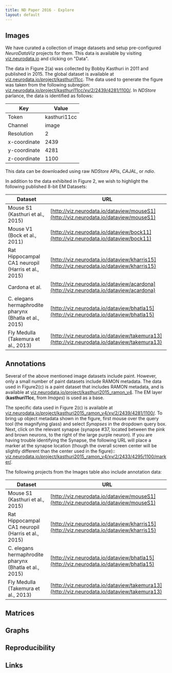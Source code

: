 ```yaml
---
title: ND Paper 2016 - Explore
layout: default
---
```


## Images

We have curated a collection of image datasets and setup pre-configured *NeuroDataViz* projects for them. This data is available by visiting [viz.neurodata.io](http://viz.neurodata.io) and clicking on "Data".

The data in Figure 2(a) was collected by Bobby Kasthuri in 2011 and published in 2015. The global dataset is available at [viz.neurodata.io/project/kasthuri11cc](http://viz.neurodata.io/project/kasthuri11cc). The data used to generate the figure was taken from the following subregion: [viz.neurodata.io/project/kasthuri11cc/xy/2/2439/4281/1100/](http://viz.neurodata.io/project/kasthuri11cc/xy/2/2439/4281/1100/). In *NDStore* parlance, the data is identified as follows:

| Key | Value |
| ------ | ------------ |
| Token | kasthuri11cc |
| Channel | image |
| Resolution | 2 |
| x-coordinate | 2439 |
| y-coordinate | 4281 |
| z-coordinate | 1100 |

This data can be downloaded using raw *NDStore* APIs, *CAJAL*, or *ndio*.

In addition to the data exhibited in Figure 2, we wish to highlight the following published 8-bit EM Datasets:

|Dataset | URL |
|--------|-----|
| Mouse S1 (Kasthuri et al., 2015) | [http://viz.neurodata.io/dataview/mouseS1](http://viz.neurodata.io/dataview/mouseS1) |
| Mouse V1 (Bock et al., 2011) | [http://viz.neurodata.io/dataview/bock11](http://viz.neurodata.io/dataview/bock11) |
| Rat Hippocampal CA1 neuropil (Harris et al., 2015) | [http://viz.neurodata.io/dataview/kharris15](http://viz.neurodata.io/dataview/kharris15) |
| Cardona et al. | [http://viz.neurodata.io/dataview/acardona](http://viz.neurodata.io/dataview/acardona) |
| C. elegans hermaphrodite pharynx (Bhatla et al., 2015) | [http://viz.neurodata.io/dataview/bhatla15](http://viz.neurodata.io/dataview/bhatla15) |
| Fly Medulla	(Takemura et al., 2013) | [http://viz.neurodata.io/dataview/takemura13](http://viz.neurodata.io/dataview/takemura13) |

## Annotations

Several of the above mentioned image datasets include paint. However, only a small number of paint datasets include RAMON metadata. The data used in Figure2(c) is a paint dataset that includes RAMON metadata, and is available at [viz.neurodata.io/project/kasthuri2015_ramon_v4](http://viz.neurodata.io/project/kasthuri2015_ramon_v4). The EM layer (**kasthuri11cc**, from *Images*) is used as a base.

The specific data used in Figure 2(c) is available at [viz.neurodata.io/project/kasthuri2015_ramon_v4/xy/2/2439/4281/1100/](http://viz.neurodata.io/project/kasthuri2015_ramon_v4/xy/2/2439/4281/1100/). To bring up object metadata shown in the figure, first mouse over the query tool (the magnifying glass) and select *Synapses* in the dropdown query box. Next, click on the relevant synapse (synapse #37, located between the pink and brown neurons, to the right of the large purple neuron). If you are having trouble identifying the Synapse, the following URL will place a marker at the synapse location (though the overall screen center will be slightly different than the center used in the figure):: [viz.neurodata.io/project/kasthuri2015_ramon_v4/xy/2/2433/4295/1100/marker/](http://viz.neurodata.io/project/kasthuri2015_ramon_v4/xy/2/2433/4295/1100/marker/).

The following projects from the Images table also include annotation data:

|Dataset | URL |
|--------|-----|
| Mouse S1 (Kasthuri et al., 2015) | [http://viz.neurodata.io/dataview/mouseS1](http://viz.neurodata.io/dataview/mouseS1) |
| Rat Hippocampal CA1 neuropil (Harris et al., 2015) | [http://viz.neurodata.io/dataview/kharris15](http://viz.neurodata.io/dataview/kharris15) |
| C. elegans hermaphrodite pharynx (Bhatla et al., 2015) | [http://viz.neurodata.io/dataview/bhatla15](http://viz.neurodata.io/dataview/bhatla15) |
| Fly Medulla	(Takemura et al., 2013) | [http://viz.neurodata.io/dataview/takemura13](http://viz.neurodata.io/dataview/takemura13) |


## Matrices

## Graphs

## Reproducibility

## Links
